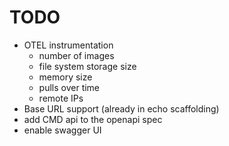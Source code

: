 # TODO

- OTEL instrumentation
  - number of images
  - file system storage size
  - memory size
  - pulls over time
  - remote IPs
- Base URL support (already in echo scaffolding)
- add CMD api to the openapi spec
- enable swagger UI